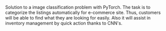 Solution to a image classification problem with PyTorch. The task is to categorize the listings automatically for e-commerce site. Thus, customers will be able to find what they are looking for easily. 
Also it will assist in inventory management by quick action thanks to CNN's. 
